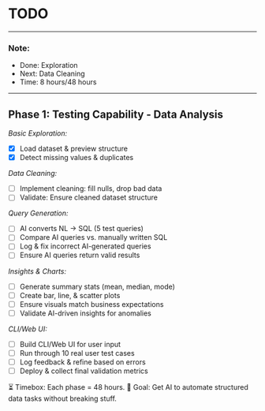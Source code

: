 # TODO

---

### **Note:** 
- Done: Exploration
- Next: Data Cleaning
- Time: 8 hours/48 hours

---

## **Phase 1: Testing Capability - Data Analysis**

*Basic Exploration:*
- [X] Load dataset & preview structure
- [X] Detect missing values & duplicates

*Data Cleaning:*
- [ ] Implement cleaning: fill nulls, drop bad data
- [ ] Validate: Ensure cleaned dataset structure

*Query Generation:*
- [ ] AI converts NL → SQL (5 test queries)
- [ ] Compare AI queries vs. manually written SQL
- [ ] Log & fix incorrect AI-generated queries
- [ ] Ensure AI queries return valid results

*Insights & Charts:*
- [ ] Generate summary stats (mean, median, mode)
- [ ] Create bar, line, & scatter plots
- [ ] Ensure visuals match business expectations
- [ ] Validate AI-driven insights for anomalies

*CLI/Web UI:*
- [ ] Build CLI/Web UI for user input
- [ ] Run through 10 real user test cases
- [ ] Log feedback & refine based on errors
- [ ] Deploy & collect final validation metrics

⏳ Timebox: Each phase = 48 hours.
🎯 Goal: Get AI to automate structured data tasks without breaking stuff.
